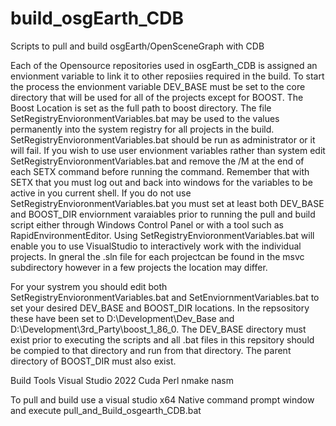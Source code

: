 # build_osgEarth_CDB
Scripts to pull and build osgEarth/OpenSceneGraph with CDB

Each of the Opensource repositories used in osgEarth_CDB is assigned an envionment variable to link it to other reposiies 
required in the build. To start the process the envionment variable DEV_BASE must be set to the core directory that will
be used for all of the projects except for BOOST. The Boost Location is set as the full path to boost directory. The file 
SetRegistryEnvioronmentVariables.bat may be used to the values permanently into the system registry for all projects in the build.
SetRegistryEnvioronmentVariables.bat should be run as administrator or it will fail. If you wish to use user envionment variables
rather than system edit SetRegistryEnvioronmentVariables.bat and remove the /M at the end of each SETX command before running the 
command. Remember that with SETX that you must log out and back into windows for the variables to be active in you current shell.
If you do not use SetRegistryEnvioronmentVariables.bat you must set at least both DEV_BASE and BOOST_DIR enviornment varaiables prior
to running the pull and build script either through Windows Control Panel or with a tool such as RapidEnvironmentEditor.
Using SetRegistryEnvioronmentVariables.bat will enable you to use VisualStudio to interactively work with the individual projects. 
In gneral the .sln file for each projectcan be found in the msvc subdirectory however in a few projects the location may differ.

For your systrem you should edit both SetRegistryEnvioronmentVariables.bat and SetEnviornmentVariables.bat to set your desired DEV_BASE
and BOOST_DIR locations. In the repsository these have been set to D:\Development\Dev_Base and D:\Development\3rd_Party\boost_1_86_0.
The DEV_BASE directory must exist prior to executing the scripts and all .bat files in this repsitory should be compied to that 
directory and run from that directory. The parent directory of BOOST_DIR must also exist. 

Build Tools
Visual Studio 2022
Cuda
Perl
nmake
nasm

To pull and build use a visual studio x64 Native command prompt window and execute pull_and_Build_osgearth_CDB.bat

